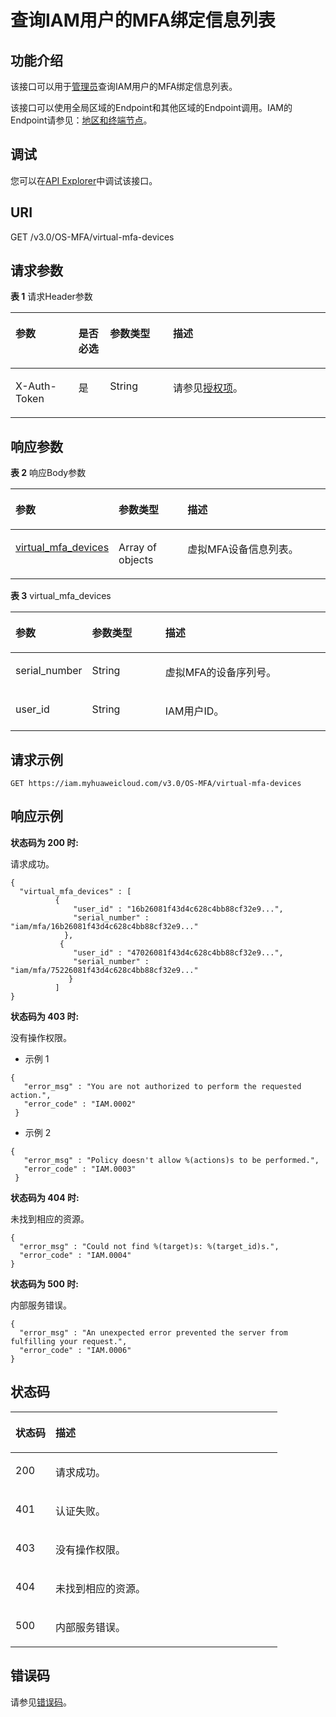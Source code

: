 # 查询IAM用户的MFA绑定信息列表<a name="iam_08_0012"></a>

## 功能介绍<a name="section127695529365"></a>

该接口可以用于<u>[管理员](https://support.huaweicloud.com/usermanual-iam/iam_01_0001.html)</u><u></u>查询IAM用户的MFA绑定信息列表。

该接口可以使用全局区域的Endpoint和其他区域的Endpoint调用。IAM的Endpoint请参见：[地区和终端节点](https://developer.huaweicloud.com/endpoint?IAM)。

## 调试<a name="section208601812145917"></a>

您可以在[API Explorer](https://apiexplorer.developer.huaweicloud.com/apiexplorer/doc?product=IAM&api=ListUserMfaDevices)中调试该接口。

## URI<a name="section4772205220365"></a>

GET /v3.0/OS-MFA/virtual-mfa-devices

## 请求参数<a name="section677245203611"></a>

**表 1**  请求Header参数

<a name="table877395263619"></a>
<table><thead align="left"><tr id="row585605215369"><th class="cellrowborder" valign="top" width="20%" id="mcps1.2.5.1.1"><p id="p185616522369"><a name="p185616522369"></a><a name="p185616522369"></a>参数</p>
</th>
<th class="cellrowborder" valign="top" width="10%" id="mcps1.2.5.1.2"><p id="p98561252163613"><a name="p98561252163613"></a><a name="p98561252163613"></a>是否必选</p>
</th>
<th class="cellrowborder" valign="top" width="20%" id="mcps1.2.5.1.3"><p id="p28561952103613"><a name="p28561952103613"></a><a name="p28561952103613"></a>参数类型</p>
</th>
<th class="cellrowborder" valign="top" width="50%" id="mcps1.2.5.1.4"><p id="p1385625223610"><a name="p1385625223610"></a><a name="p1385625223610"></a>描述</p>
</th>
</tr>
</thead>
<tbody><tr id="row128561521365"><td class="cellrowborder" valign="top" width="20%" headers="mcps1.2.5.1.1 "><p id="p08567521369"><a name="p08567521369"></a><a name="p08567521369"></a>X-Auth-Token</p>
</td>
<td class="cellrowborder" valign="top" width="10%" headers="mcps1.2.5.1.2 "><p id="p14856952113610"><a name="p14856952113610"></a><a name="p14856952113610"></a>是</p>
</td>
<td class="cellrowborder" valign="top" width="20%" headers="mcps1.2.5.1.3 "><p id="p6856145214366"><a name="p6856145214366"></a><a name="p6856145214366"></a>String</p>
</td>
<td class="cellrowborder" valign="top" width="50%" headers="mcps1.2.5.1.4 "><p id="p9856152143613"><a name="p9856152143613"></a><a name="p9856152143613"></a>请参见<a href="授权项.md">授权项</a>。</p>
</td>
</tr>
</tbody>
</table>

## 响应参数<a name="section57801752113615"></a>

**表 2**  响应Body参数

<a name="table1578115211360"></a>
<table><thead align="left"><tr id="row12856152143611"><th class="cellrowborder" valign="top" width="20%" id="mcps1.2.4.1.1"><p id="p1185617528362"><a name="p1185617528362"></a><a name="p1185617528362"></a>参数</p>
</th>
<th class="cellrowborder" valign="top" width="24.15%" id="mcps1.2.4.1.2"><p id="p28561452183616"><a name="p28561452183616"></a><a name="p28561452183616"></a>参数类型</p>
</th>
<th class="cellrowborder" valign="top" width="55.85%" id="mcps1.2.4.1.3"><p id="p198561952143619"><a name="p198561952143619"></a><a name="p198561952143619"></a>描述</p>
</th>
</tr>
</thead>
<tbody><tr id="row185616526363"><td class="cellrowborder" valign="top" width="20%" headers="mcps1.2.4.1.1 "><p id="p785645211367"><a name="p785645211367"></a><a name="p785645211367"></a><a href="#table578318529362">virtual_mfa_devices</a></p>
</td>
<td class="cellrowborder" valign="top" width="24.15%" headers="mcps1.2.4.1.2 "><p id="p168561529369"><a name="p168561529369"></a><a name="p168561529369"></a>Array of objects</p>
</td>
<td class="cellrowborder" valign="top" width="55.85%" headers="mcps1.2.4.1.3 "><p id="p17856135210369"><a name="p17856135210369"></a><a name="p17856135210369"></a>虚拟MFA设备信息列表。</p>
</td>
</tr>
</tbody>
</table>

**表 3**  virtual\_mfa\_devices

<a name="table578318529362"></a>
<table><thead align="left"><tr id="row158561525360"><th class="cellrowborder" valign="top" width="20%" id="mcps1.2.4.1.1"><p id="p18856155213619"><a name="p18856155213619"></a><a name="p18856155213619"></a>参数</p>
</th>
<th class="cellrowborder" valign="top" width="24.15%" id="mcps1.2.4.1.2"><p id="p14856135263618"><a name="p14856135263618"></a><a name="p14856135263618"></a>参数类型</p>
</th>
<th class="cellrowborder" valign="top" width="55.85%" id="mcps1.2.4.1.3"><p id="p1085611524364"><a name="p1085611524364"></a><a name="p1085611524364"></a>描述</p>
</th>
</tr>
</thead>
<tbody><tr id="row485675214368"><td class="cellrowborder" valign="top" width="20%" headers="mcps1.2.4.1.1 "><p id="p1885613521369"><a name="p1885613521369"></a><a name="p1885613521369"></a>serial_number</p>
</td>
<td class="cellrowborder" valign="top" width="24.15%" headers="mcps1.2.4.1.2 "><p id="p4856145243611"><a name="p4856145243611"></a><a name="p4856145243611"></a>String</p>
</td>
<td class="cellrowborder" valign="top" width="55.85%" headers="mcps1.2.4.1.3 "><p id="p1385616523366"><a name="p1385616523366"></a><a name="p1385616523366"></a>虚拟MFA的设备序列号。</p>
</td>
</tr>
<tr id="row168561952103618"><td class="cellrowborder" valign="top" width="20%" headers="mcps1.2.4.1.1 "><p id="p13856195211368"><a name="p13856195211368"></a><a name="p13856195211368"></a>user_id</p>
</td>
<td class="cellrowborder" valign="top" width="24.15%" headers="mcps1.2.4.1.2 "><p id="p585685210367"><a name="p585685210367"></a><a name="p585685210367"></a>String</p>
</td>
<td class="cellrowborder" valign="top" width="55.85%" headers="mcps1.2.4.1.3 "><p id="p15856152173618"><a name="p15856152173618"></a><a name="p15856152173618"></a>IAM用户ID。</p>
</td>
</tr>
</tbody>
</table>

## 请求示例<a name="section5786175216364"></a>

```
GET https://iam.myhuaweicloud.com/v3.0/OS-MFA/virtual-mfa-devices
```

## 响应示例<a name="section8787165233611"></a>

**状态码为 200 时:**

请求成功。

```
{ 
  "virtual_mfa_devices" : [ 
          { 
              "user_id" : "16b26081f43d4c628c4bb88cf32e9...", 
              "serial_number" : "iam/mfa/16b26081f43d4c628c4bb88cf32e9..." 
            }, 
           { 
              "user_id" : "47026081f43d4c628c4bb88cf32e9...", 
              "serial_number" : "iam/mfa/75226081f43d4c628c4bb88cf32e9..." 
             } 
          ] 
}
```

**状态码为 403 时:**

没有操作权限。

-   示例 1

```
{ 
   "error_msg" : "You are not authorized to perform the requested action.", 
   "error_code" : "IAM.0002" 
 }
```

-   示例 2

```
{ 
   "error_msg" : "Policy doesn't allow %(actions)s to be performed.", 
   "error_code" : "IAM.0003" 
 }
```

**状态码为 404 时:**

未找到相应的资源。

```
{ 
  "error_msg" : "Could not find %(target)s: %(target_id)s.", 
  "error_code" : "IAM.0004" 
}
```

**状态码为 500 时:**

内部服务错误。

```
{ 
  "error_msg" : "An unexpected error prevented the server from fulfilling your request.", 
  "error_code" : "IAM.0006" 
}
```

## 状态码<a name="section1879275213615"></a>

<a name="table07921452193618"></a>
<table><thead align="left"><tr id="row1285775212365"><th class="cellrowborder" valign="top" width="15%" id="mcps1.1.3.1.1"><p id="p17857105263613"><a name="p17857105263613"></a><a name="p17857105263613"></a>状态码</p>
</th>
<th class="cellrowborder" valign="top" width="85%" id="mcps1.1.3.1.2"><p id="p138573528362"><a name="p138573528362"></a><a name="p138573528362"></a>描述</p>
</th>
</tr>
</thead>
<tbody><tr id="row1785745223617"><td class="cellrowborder" valign="top" width="15%" headers="mcps1.1.3.1.1 "><p id="p485745283614"><a name="p485745283614"></a><a name="p485745283614"></a>200</p>
</td>
<td class="cellrowborder" valign="top" width="85%" headers="mcps1.1.3.1.2 "><p id="p16857115211367"><a name="p16857115211367"></a><a name="p16857115211367"></a>请求成功。</p>
</td>
</tr>
<tr id="row108577522366"><td class="cellrowborder" valign="top" width="15%" headers="mcps1.1.3.1.1 "><p id="p28574528360"><a name="p28574528360"></a><a name="p28574528360"></a>401</p>
</td>
<td class="cellrowborder" valign="top" width="85%" headers="mcps1.1.3.1.2 "><p id="p38571852123613"><a name="p38571852123613"></a><a name="p38571852123613"></a>认证失败。</p>
</td>
</tr>
<tr id="row5857185213618"><td class="cellrowborder" valign="top" width="15%" headers="mcps1.1.3.1.1 "><p id="p8857552153619"><a name="p8857552153619"></a><a name="p8857552153619"></a>403</p>
</td>
<td class="cellrowborder" valign="top" width="85%" headers="mcps1.1.3.1.2 "><p id="p58571052193617"><a name="p58571052193617"></a><a name="p58571052193617"></a>没有操作权限。</p>
</td>
</tr>
<tr id="row16857205215368"><td class="cellrowborder" valign="top" width="15%" headers="mcps1.1.3.1.1 "><p id="p2857185243613"><a name="p2857185243613"></a><a name="p2857185243613"></a>404</p>
</td>
<td class="cellrowborder" valign="top" width="85%" headers="mcps1.1.3.1.2 "><p id="p208577526367"><a name="p208577526367"></a><a name="p208577526367"></a>未找到相应的资源。</p>
</td>
</tr>
<tr id="row108574529360"><td class="cellrowborder" valign="top" width="15%" headers="mcps1.1.3.1.1 "><p id="p1485745212361"><a name="p1485745212361"></a><a name="p1485745212361"></a>500</p>
</td>
<td class="cellrowborder" valign="top" width="85%" headers="mcps1.1.3.1.2 "><p id="p2857155215368"><a name="p2857155215368"></a><a name="p2857155215368"></a>内部服务错误。</p>
</td>
</tr>
</tbody>
</table>

## 错误码<a name="section379519522369"></a>

请参见[错误码](错误码.md)。

